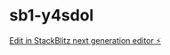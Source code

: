 # sb1-y4sdol

[Edit in StackBlitz next generation editor ⚡️](https://stackblitz.com/~/github.com/Srishanth57/sb1-y4sdol)